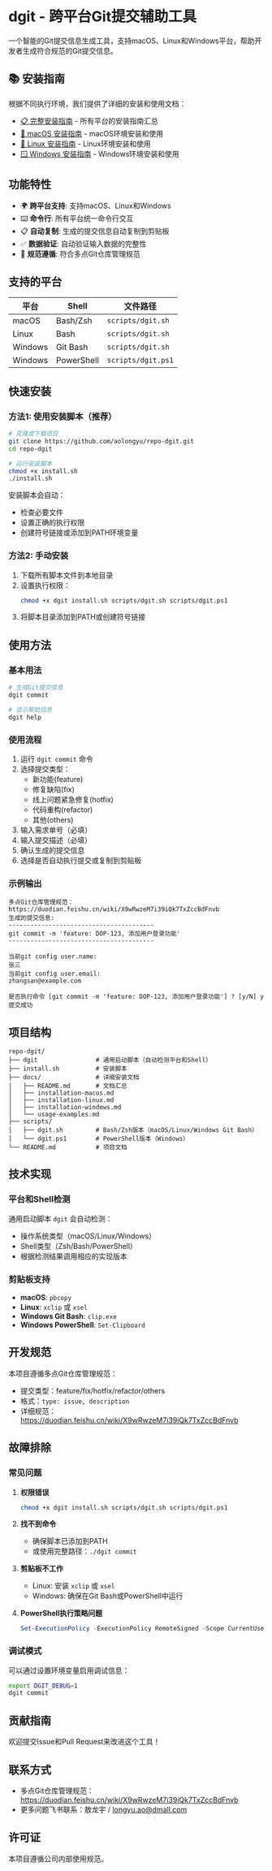 # dgit - 跨平台Git提交辅助工具

一个智能的Git提交信息生成工具，支持macOS、Linux和Windows平台，帮助开发者生成符合规范的Git提交信息。

## 📚 安装指南

根据不同执行环境，我们提供了详细的安装和使用文档：

- [📋 完整安装指南](./docs/README.md) - 所有平台的安装指南汇总
- [🍎 macOS 安装指南](./docs/installation-macos.md) - macOS环境安装和使用
- [🐧 Linux 安装指南](./docs/installation-linux.md) - Linux环境安装和使用
- [🪟 Windows 安装指南](./docs/installation-windows.md) - Windows环境安装和使用

## 功能特性

- 🌍 **跨平台支持**: 支持macOS、Linux和Windows
- ⌨️ **命令行**: 所有平台统一命令行交互
- 📋 **自动复制**: 生成的提交信息自动复制到剪贴板
- ✅ **数据验证**: 自动验证输入数据的完整性
- 🎯 **规范遵循**: 符合多点Git仓库管理规范

## 支持的平台

| 平台    | Shell         | 文件路径             |
|---------|---------------|---------------------|
| macOS   | Bash/Zsh      | `scripts/dgit.sh`   |
| Linux   | Bash          | `scripts/dgit.sh`   |
| Windows | Git Bash      | `scripts/dgit.sh`   |
| Windows | PowerShell    | `scripts/dgit.ps1`  |

## 快速安装

### 方法1: 使用安装脚本（推荐）

```bash
# 克隆或下载项目
git clone https://github.com/aolongyu/repo-dgit.git
cd repo-dgit

# 运行安装脚本
chmod +x install.sh
./install.sh
```

安装脚本会自动：
- 检查必要文件
- 设置正确的执行权限
- 创建符号链接或添加到PATH环境变量

### 方法2: 手动安装

1. 下载所有脚本文件到本地目录
2. 设置执行权限：
   ```bash
   chmod +x dgit install.sh scripts/dgit.sh scripts/dgit.ps1
   ```
3. 将脚本目录添加到PATH或创建符号链接

## 使用方法

### 基本用法

```bash
# 生成Git提交信息
dgit commit

# 显示帮助信息
dgit help
```

### 使用流程

1. 运行 `dgit commit` 命令
2. 选择提交类型：
   - 新功能(feature)
   - 修复缺陷(fix)
   - 线上问题紧急修复(hotfix)
   - 代码重构(refactor)
   - 其他(others)
3. 输入需求单号（必填）
4. 输入提交描述（必填）
5. 确认生成的提交信息
6. 选择是否自动执行提交或复制到剪贴板

### 示例输出

```
多点Git仓库管理规范：https://duodian.feishu.cn/wiki/X9wRwzeM7i39iQk7TxZccBdFnvb
生成的提交信息:
----------------------------------------
git commit -m 'feature: DOP-123, 添加用户登录功能'
----------------------------------------

当前git config user.name: 
张三
当前git config user.email: 
zhangsan@example.com

是否执行命令 [git commit -m 'feature: DOP-123, 添加用户登录功能'] ? [y/N] y
提交成功
```

## 项目结构

```
repo-dgit/
├── dgit                # 通用启动脚本（自动检测平台和Shell）
├── install.sh          # 安装脚本
├── docs/               # 详细安装文档
│   ├── README.md       # 文档汇总
│   ├── installation-macos.md
│   ├── installation-linux.md
│   ├── installation-windows.md
│   └── usage-examples.md
├── scripts/
│   ├── dgit.sh         # Bash/Zsh版本（macOS/Linux/Windows Git Bash）
│   └── dgit.ps1        # PowerShell版本（Windows）
└── README.md           # 项目文档
```

## 技术实现

### 平台和Shell检测

通用启动脚本 `dgit` 会自动检测：
- 操作系统类型（macOS/Linux/Windows）
- Shell类型（Zsh/Bash/PowerShell）
- 根据检测结果调用相应的实现版本

### 剪贴板支持

- **macOS**: `pbcopy`
- **Linux**: `xclip` 或 `xsel`
- **Windows Git Bash**: `clip.exe`
- **Windows PowerShell**: `Set-Clipboard`

## 开发规范

本项目遵循多点Git仓库管理规范：
- 提交类型：feature/fix/hotfix/refactor/others
- 格式：`type: issue, description`
- 详细规范：https://duodian.feishu.cn/wiki/X9wRwzeM7i39iQk7TxZccBdFnvb

## 故障排除

### 常见问题

1. **权限错误**
   ```bash
   chmod +x dgit install.sh scripts/dgit.sh scripts/dgit.ps1
   ```

2. **找不到命令**
   - 确保脚本已添加到PATH
   - 或使用完整路径：`./dgit commit`

3. **剪贴板不工作**
   - Linux: 安装 `xclip` 或 `xsel`
   - Windows: 确保在Git Bash或PowerShell中运行

4. **PowerShell执行策略问题**
   ```powershell
   Set-ExecutionPolicy -ExecutionPolicy RemoteSigned -Scope CurrentUser
   ```

### 调试模式

可以通过设置环境变量启用调试信息：
```bash
export DGIT_DEBUG=1
dgit commit
```

## 贡献指南

欢迎提交Issue和Pull Request来改进这个工具！

## 联系方式

- 多点Git仓库管理规范：https://duodian.feishu.cn/wiki/X9wRwzeM7i39iQk7TxZccBdFnvb
- 更多问题飞书联系：敖龙宇 / longyu.ao@dmall.com

## 许可证

本项目遵循公司内部使用规范。